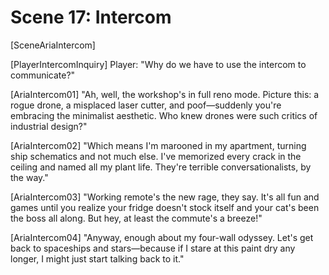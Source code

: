 # Scene 17: Intercom

[SceneAriaIntercom]

[PlayerIntercomInquiry]
Player: "Why do we have to use the intercom to communicate?"

[AriaIntercom01]
"Ah, well, the workshop's in full reno mode. Picture this: a rogue drone, a misplaced laser cutter, and poof—suddenly you're embracing the minimalist aesthetic. Who knew drones were such critics of industrial design?"

[AriaIntercom02]
"Which means I'm marooned in my apartment, turning ship schematics and not much else. I've memorized every crack in the ceiling and named all my plant life. They're terrible conversationalists, by the way."

[AriaIntercom03]
"Working remote's the new rage, they say. It's all fun and games until you realize your fridge doesn't stock itself and your cat's been the boss all along. But hey, at least the commute's a breeze!"

[AriaIntercom04]
"Anyway, enough about my four-wall odyssey. Let's get back to spaceships and stars—because if I stare at this paint dry any longer, I might just start talking back to it."
